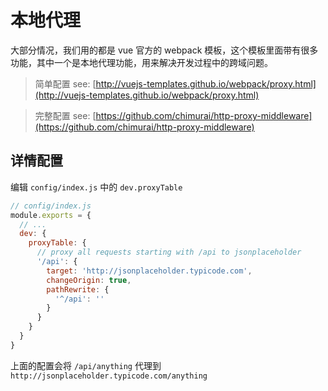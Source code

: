 # 本地代理

大部分情况，我们用的都是 vue 官方的 webpack 模板，这个模板里面带有很多功能，其中一个是本地代理功能，用来解决开发过程中的跨域问题。

> 简单配置 see: [http://vuejs-templates.github.io/webpack/proxy.html](http://vuejs-templates.github.io/webpack/proxy.html)

> 完整配置 see: [https://github.com/chimurai/http-proxy-middleware](https://github.com/chimurai/http-proxy-middleware)


## 详情配置
编辑 `config/index.js` 中的 `dev.proxyTable`

```javascript
// config/index.js
module.exports = {
  // ...
  dev: {
    proxyTable: {
      // proxy all requests starting with /api to jsonplaceholder
      '/api': {
        target: 'http://jsonplaceholder.typicode.com',
        changeOrigin: true,
        pathRewrite: {
          '^/api': ''
        }
      }
    }
  }
}
```
上面的配置会将 `/api/anything` 代理到 `http://jsonplaceholder.typicode.com/anything`